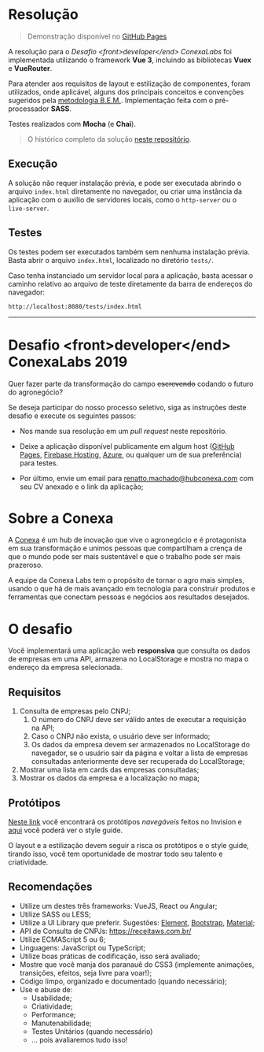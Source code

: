 # Resolução

> Demonstração disponível no [GitHub Pages](https://hugotannus.github.io/conexalabs_desafio_frontend)

A resolução para o *Desafio \<front>developer\</end> ConexaLabs* foi implementada utilizando o framework **Vue 3**, incluindo as bibliotecas **Vuex** e **VueRouter**.

Para atender aos requisitos de layout e estilização de componentes, foram utilizados, onde aplicável, alguns dos principais conceitos e convenções sugeridos pela [metodologia B.E.M.](https://en.bem.info/methodology/). Implementação feita com o pré-processador **SASS**.

Testes realizados com **Mocha** (e **Chai**).

> O histórico completo da solução [neste repositório](https://github.com/hugotannus/conexalabs_desafio_frontend).

## Execução

A solução não requer instalação prévia, e pode ser executada abrindo o arquivo `index.html` diretamente no navegador, ou criar uma instância da aplicação com o auxílio de servidores locais, como o `http-server` ou o `live-server`.

## Testes

Os testes podem ser executados também sem nenhuma instalação prévia. Basta abrir o arquivo `index.html`, localizado no diretório `tests/`.

Caso tenha instanciado um servidor local para a aplicação, basta acessar o caminho relativo ao arquivo de teste diretamente da barra de endereços do navegador:


```
http://localhost:8080/tests/index.html
```

---

# Desafio \<front>developer\</end> ConexaLabs 2019

Quer fazer parte da transformação do campo ~~escrevendo~~ codando o futuro do agronegócio?

Se deseja participar do nosso processo seletivo, siga as instruções deste desafio e execute os seguintes passos:

* Nos mande sua resolução em um *pull request* neste repositório.

* Deixe a aplicação disponível publicamente em algum host ([GitHub Pages](https://help.github.com/articles/configuring-a-publishing-source-for-github-pages/),  [Firebase Hosting](https://firebase.google.com/docs/hosting), [Azure](https://azure.microsoft.com/pt-br/services/app-service/web/), ou qualquer um de sua preferência) para testes.

* Por último, envie um email para [renatto.machado@hubconexa.com](mailto:renatto.machado@hubconexa.com) com seu CV anexado e o link da aplicação;



# Sobre a Conexa

A [Conexa](http://hubconexa.com/) é um hub de inovação que vive o agronegócio e é protagonista em sua transformação e unimos pessoas que compartilham a crença de que o mundo pode ser mais sustentável e que o trabalho pode ser mais prazeroso.

A equipe da Conexa Labs tem o propósito de tornar o agro mais simples, usando o que há de mais avançado em tecnologia para construir produtos e ferramentas que conectam pessoas e negócios aos resultados desejados.



# O desafio

Você implementará uma aplicação web **responsiva** que consulta os dados de empresas em uma API, armazena no LocalStorage e mostra no mapa o endereço da empresa selecionada.



## Requisitos

1. Consulta de empresas pelo CNPJ;
   1. O número do CNPJ deve ser válido antes de executar a requisição na API;
   2. Caso o CNPJ não exista, o usuário deve ser informado;
   3. Os dados da empresa devem ser armazenados no LocalStorage do navegador, se o usuário sair da página e voltar a lista de empresas consultadas anteriormente deve ser recuperada do LocalStorage;
2. Mostrar uma lista em cards das empresas consultadas;
3. Mostrar os dados da empresa e a localização no mapa;



## Protótipos

[Neste link](https://invis.io/Q6T6JI44FTY#/376025753_pesquisa) você encontrará os protótipos *navegáveis* feitos no Invision e [aqui](https://invis.io/Q6T6JI44FTY#/376033742_style_Guide) você poderá ver o style guide.

O layout e a estilização devem seguir a risca os protótipos e o style guide, tirando isso, você tem oportunidade de mostrar todo seu talento e criatividade.



## Recomendações

* Utilize um destes três frameworks: VueJS, React ou Angular;
* Utilize SASS ou LESS;
* Utilize a UI Library que preferir. Sugestões: [Element](https://element.eleme.io/), [Bootstrap](https://getbootstrap.com/), [Material](https://material.io/design/);
* API de Consulta de CNPJs: https://receitaws.com.br/
* Utilize ECMAScript 5 ou 6;
* Linguagens: JavaScript ou TypeScript;
* Utilize boas práticas de codificação, isso será avaliado;
* Mostre que você manja dos paranauê do CSS3 (implemente animações, transições, efeitos, seja livre para voar!);
* Código limpo, organizado e documentado (quando necessário);
* Use e abuse de:
  * Usabilidade;
  * Criatividade;
  * Performance;
  * Manutenabilidade;
  * Testes Unitários (quando necessário)
  * ... pois avaliaremos tudo isso!
